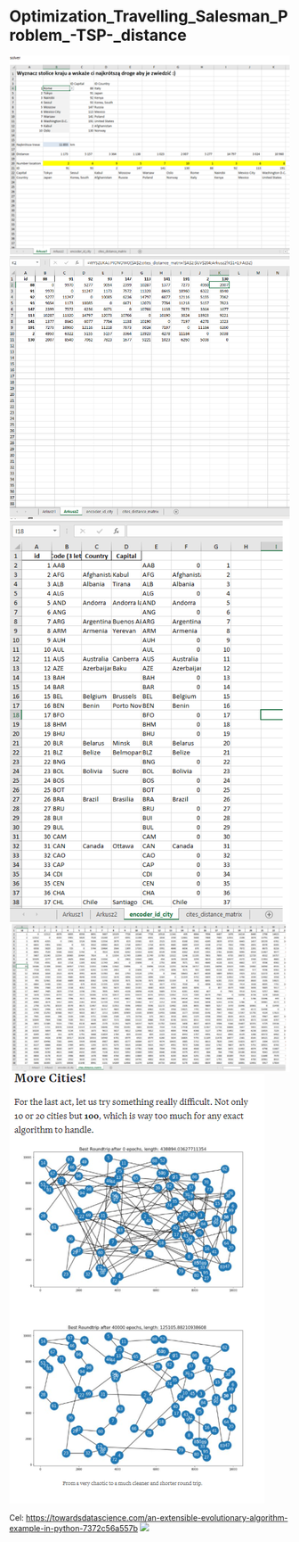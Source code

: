 # Optimization_Travelling_Salesman_Problem_-TSP-_distance

![](img/2.png)
![](img/3.png)
![](img/4.png)
![](img/5.png)
![](img/6.png)



Cel:
https://towardsdatascience.com/an-extensible-evolutionary-algorithm-example-in-python-7372c56a557b
![](img/1.gif)

